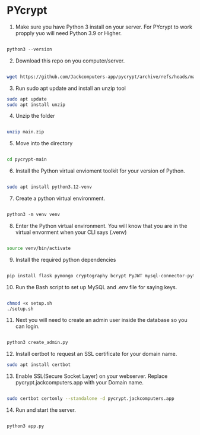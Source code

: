 # PYcrypt
 

 1. Make sure you have Python 3 install on your server. For PYcrypt to work propply yuo will need Python 3.9 or Higher.

 ```python

 python3 --version

 ```

 2. Download this repo on you computer/server.

 ```bash

 wget https://github.com/Jackcomputers-app/pycrypt/archive/refs/heads/main.zip

 ```

 3. Run sudo apt update and install an unzip tool
```bash
sudo apt update
sudo apt install unzip
```

4. Unzip the folder
```bash

unzip main.zip

```
5. Move into the directory
```bash

cd pycrypt-main

```

6. Install the Python virtual envioment toolkit for your version of Python. 
```bash

sudo apt install python3.12-venv

```

7. Create a python virtual environment. 
```python

python3 -m venv venv

```
8. Enter the Python virtual environment. You will know that you are in the virtual envorment when your CLI says (.venv)
```bash

source venv/bin/activate

```

9. Install the required python dependencies
```python

pip install flask pymongo cryptography bcrypt PyJWT mysql-connector-python python-dotenv

```

10. Run the Bash script to set up MySQL and .env file for saying keys.
```bash

chmod +x setup.sh
./setup.sh

```

11. Next you will need to create an admin user inside the database so you can login. 

```bash

python3 create_admin.py

```

12. Install certbot to request an SSL certificate for your domain name. 
```bash
sudo apt install certbot

```

13. Enable SSL(Secure Socket Layer) on your webserver. Replace pycrypt.jackcomputers.app with your Domain name. 
```bash

sudo certbot certonly --standalone -d pycrypt.jackcomputers.app

```


14. Run and start the server. 
```bash

python3 app.py

```